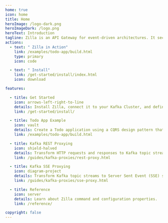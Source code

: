 ```yaml
---
home: true
icon: home
title: Home
heroImage: /logo-dark.png
heroImageDark: /logo.png
heroText: Introduction
tagline: Zilla is an API Gateway for event-driven architectures. It securely interfaces web apps, IoT clients, and microservices to Apache Kafka® via declaratively defined API endpoints.
actions:
  - text: " Zilla in Action"
    link: /examples/todo-app/build.html
    type: primary
    icon: code

  - text: " Install"
    link: /get-started/install/index.html
    icon: download

features:

  - title: Get Started
    icon: arrows-left-right-to-line
    details: Install Zilla, connect it to your Kafka Cluster, and define your first API endpoints.
    link: /get-started/install/

  - title: Todo App Example
    icon: vault
    details: Create a Todo application using a CQRS design pattern that's backed by Apache Kafka and Zilla.
    link: /examples/todo-app/build.html

  - title: Kafka REST Proxying
    icon: shield-halved
    details: Transform HTTP requests and responses to Kafka topic streams with control over the topic, message key, message headers, message value and reply-to topic.
    link: /guides/kafka-proxies/rest-proxy.html

  - title: Kafka SSE Proxying
    icon: diagram-project
    details: Transform Kafka topic streams to Server Sent Event (SSE) streams for reliable data streaming/pushing down to web clients.
    link: /guides/kafka-proxies/sse-proxy.html

  - title: Reference
    icon: server
    details: Learn about Zilla command and configuration properties.
    link: /reference/

copyright: false
---
```


